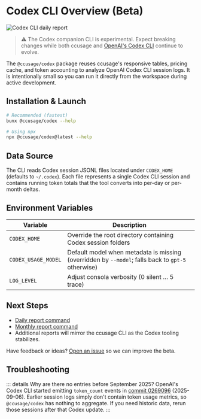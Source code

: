 # Codex CLI Overview (Beta)

![Codex CLI daily report](/codex-cli.jpeg)

> ⚠️ The Codex companion CLI is experimental. Expect breaking changes while both ccusage and [OpenAI's Codex CLI](https://github.com/openai/codex) continue to evolve.

The `@ccusage/codex` package reuses ccusage's responsive tables, pricing cache, and token accounting to analyze OpenAI Codex CLI session logs. It is intentionally small so you can run it directly from the workspace during active development.

## Installation & Launch

```bash
# Recommended (fastest)
bunx @ccusage/codex --help

# Using npx
npx @ccusage/codex@latest --help
```

## Data Source

The CLI reads Codex session JSONL files located under `CODEX_HOME` (defaults to `~/.codex`). Each file represents a single Codex CLI session and contains running token totals that the tool converts into per-day or per-month deltas.

## Environment Variables

| Variable | Description |
| --- | --- |
| `CODEX_HOME` | Override the root directory containing Codex session folders |
| `CODEX_USAGE_MODEL` | Default model when metadata is missing (overridden by `--model`; falls back to `gpt-5` otherwise) |
| `LOG_LEVEL` | Adjust consola verbosity (0 silent … 5 trace) |

## Next Steps

- [Daily report command](./daily.md)
- [Monthly report command](./monthly.md)
- Additional reports will mirror the ccusage CLI as the Codex tooling stabilizes.

Have feedback or ideas? [Open an issue](https://github.com/ryoppippi/ccusage/issues/new) so we can improve the beta.

## Troubleshooting

::: details Why are there no entries before September 2025?
OpenAI's Codex CLI started emitting `token_count` events in [commit 0269096](https://github.com/openai/codex/commit/0269096229e8c8bd95185173706807dc10838c7a) (2025-09-06). Earlier session logs simply don't contain token usage metrics, so `@ccusage/codex` has nothing to aggregate. If you need historic data, rerun those sessions after that Codex update.
:::
